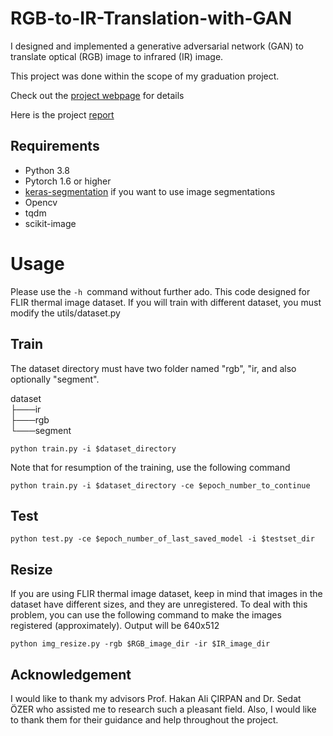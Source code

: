 # RGB-to-IR-Translation-with-GAN

I designed and implemented a generative adversarial network (GAN) to translate optical (RGB) image to infrared (IR) image. 

This project was done within the scope of my graduation project.

Check out the [project webpage](https://eneserdo.github.io/RGB-to-IR-Translation-with-GAN/) for details

Here is the project [report](https://github.com/eneserdo/RGB-to-IR-Translation-with-GAN/blob/master/Graduation%20Project.pdf)

## Requirements

* Python 3.8
* Pytorch 1.6 or higher
* [keras-segmentation](https://github.com/divamgupta/image-segmentation-keras) if you want to use image segmentations 
* Opencv 
* tqdm
* scikit-image

# Usage

Please use the ```-h ```command without further ado. This code designed for FLIR thermal image dataset. If you will train with different dataset, you must modify the utils/dataset.py

## Train

The dataset directory must have two folder named "rgb", "ir, and also optionally "segment".

dataset  
├───ir  
├───rgb  
└───segment  
```
python train.py -i $dataset_directory
```

Note that for resumption of the training, use the following command

```
python train.py -i $dataset_directory -ce $epoch_number_to_continue
```



## Test

```
python test.py -ce $epoch_number_of_last_saved_model -i $testset_dir
```

## Resize

If you are using FLIR thermal image dataset, keep in mind that images in the dataset have different sizes, and they are unregistered.
To deal with this problem, you can use the following command to make the images registered (approximately). Output will be 640x512

```
python img_resize.py -rgb $RGB_image_dir -ir $IR_image_dir
```

## Acknowledgement

I would like to thank my advisors Prof. Hakan Ali ÇIRPAN and Dr. Sedat ÖZER who assisted me to research such a pleasant field. Also, I would like to thank them for their guidance and help throughout the project.

